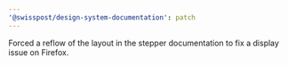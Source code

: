 ```yaml
---
'@swisspost/design-system-documentation': patch
---
```


Forced a reflow of the layout in the stepper documentation to fix a display issue on Firefox.
